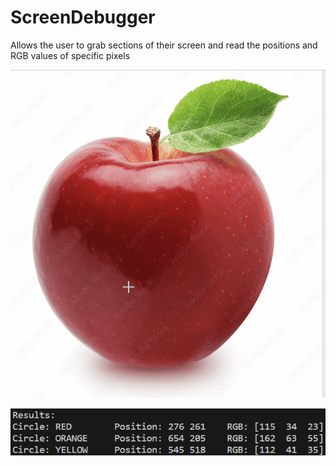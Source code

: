 # ScreenDebugger
Allows the user to grab sections of their screen and read the positions and RGB values of specific pixels

![](https://github.com/SimpleNic/ScreenDebugger/blob/main/ClickAnimation.gif)

![](https://github.com/SimpleNic/ScreenDebugger/blob/main/PixelRead.png)
